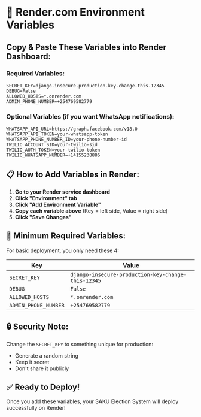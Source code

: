 # 🔧 Render.com Environment Variables

## Copy & Paste These Variables into Render Dashboard:

### **Required Variables:**

```
SECRET_KEY=django-insecure-production-key-change-this-12345
DEBUG=False
ALLOWED_HOSTS=*.onrender.com
ADMIN_PHONE_NUMBER=+254769582779
```

### **Optional Variables (if you want WhatsApp notifications):**

```
WHATSAPP_API_URL=https://graph.facebook.com/v18.0
WHATSAPP_API_TOKEN=your-whatsapp-token
WHATSAPP_PHONE_NUMBER_ID=your-phone-number-id
TWILIO_ACCOUNT_SID=your-twilio-sid
TWILIO_AUTH_TOKEN=your-twilio-token
TWILIO_WHATSAPP_NUMBER=+14155238886
```

## 📋 **How to Add Variables in Render:**

1. **Go to your Render service dashboard**
2. **Click "Environment" tab**
3. **Click "Add Environment Variable"**
4. **Copy each variable above** (Key = left side, Value = right side)
5. **Click "Save Changes"**

## 🎯 **Minimum Required Variables:**

For basic deployment, you only need these 4:

| Key | Value |
|-----|-------|
| `SECRET_KEY` | `django-insecure-production-key-change-this-12345` |
| `DEBUG` | `False` |
| `ALLOWED_HOSTS` | `*.onrender.com` |
| `ADMIN_PHONE_NUMBER` | `+254769582779` |

## 🔒 **Security Note:**

Change the `SECRET_KEY` to something unique for production:
- Generate a random string
- Keep it secret
- Don't share it publicly

## ✅ **Ready to Deploy!**

Once you add these variables, your SAKU Election System will deploy successfully on Render!
